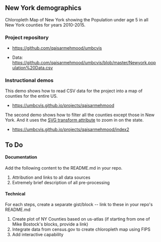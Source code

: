 ## New York demographics

Chloropleth Map of New York showing the Population under age  5 in all New York counties for years 2010-2015.

### Project repository

* https://github.com/qaisarmehmood/umbcvis

* Data: https://github.com/qaisarmehmood/umbcvis/blob/master/Newyork.population%20Data.csv

### Instructional demos

This demo shows how to read CSV data for the project into a map of counties for the entire US.

*  https://umbcvis.github.io/projects/qaisarmehmood

The second demo shows how to filter all the counties except those in New York.  And it uses the [SVG transform attribute](https://developer.mozilla.org/en-US/docs/Web/SVG/Attribute/transform) to zoom in on the state.

*  https://umbcvis.github.io/projects/qaisarmehmood/index2

## To Do

#### Documentation

Add the following content to the README.md in your repo.

1. Attribution and links to all data sources
2. Extremely brief description of all pre-processing

#### Technical

For each steps, create a separate gist/block -- link to these in your repo's README.md

1. Create plot of NY Counties based on us-atlas (if starting from one of Mike Bostock's blocks, provide a link)
2. Integrate data from census.gov to create chloropleth map using FIPS
3. Add interactive capability


